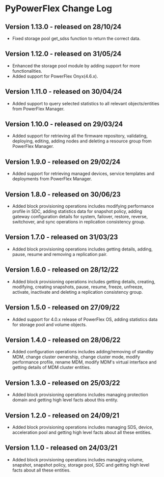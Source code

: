 # PyPowerFlex Change Log

## Version 1.13.0 - released on 28/10/24
- Fixed storage pool get_sdss function to return the correct data.

## Version 1.12.0 - released on 31/05/24
- Enhanced the storage pool module by adding support for more functionalities.
- Added support for PowerFlex Onyx(4.6.x).

## Version 1.11.0 - released on 30/04/24
- Added support to query selected statistics to all relevant objects/entities from PowerFlex Manager.

## Version 1.10.0 - released on 29/03/24
- Added support for retrieving all the firmware repository, validating, deploying, editing, adding nodes and deleting a resource group from PowerFlex Manager.

## Version 1.9.0 - released on 29/02/24
- Added support for retrieving managed devices, service templates and deployments from PowerFlex Manager.

## Version 1.8.0 - released on 30/06/23
- Added block provisioning operations includes modifying performance profile in SDC, adding statistics data for snapshot policy, adding gateway configuration details for system, failover, restore, reverse, switchover, and sync operations in replication consistency group.

## Version 1.7.0 - released on 31/03/23
- Added block provisioning operations includes getting details, adding, pause, resume and removing a replication pair.

## Version 1.6.0 - released on 28/12/22
- Added block provisioning operations includes getting details, creating, modifying, creating snapshots, pause, resume, freeze, unfreeze,
  activate, inactivate and deleting a replication consistency group.

## Version 1.5.0 - released on 27/09/22
- Added support for 4.0.x release of PowerFlex OS, adding statistics data for storage pool and volume objects.

## Version 1.4.0 - released on 28/06/22
- Added configuration operations includes adding/removing of standby MDM, change cluster ownership, change cluster mode, modify performance profile, rename MDM, modify MDM's virtual interface and getting details of MDM cluster entities.

## Version 1.3.0 - released on 25/03/22
- Added block provisioning operations includes managing protection domain and getting high level facts about this entity.

## Version 1.2.0 - released on 24/09/21
- Added block provisioning operations includes managing SDS, device, acceleration pool and getting high level facts about all these entities.

## Version 1.1.0 - released on 24/03/21
- Added block provisioning operations includes managing volume, snapshot, snapshot policy, storage pool, SDC and getting high level facts about all these entities.

